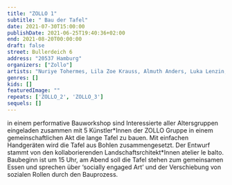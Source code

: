 ```yaml
---
title: "ZOLLO 1"
subtitle: " Bau der Tafel"
date: 2021-07-30T15:00:00
publishDate: 2021-06-25T19:40:36+02:00
end: 2021-08-20T00:00:00
draft: false
street: Bullerdeich 6
address: "20537 Hamburg"
organizers: ["Zollo"]
artists: "Nuriye Tohermes, Lila Zoe Krauss, Almuth Anders, Luka Lenzin, Jan Rasehorn, Leon Lechner. Daniel Möring"
genres: []
kids: []
featuredImage: ""
repeats: ['ZOLLO_2', 'ZOLLO_3']
sequels: []
---
```


in einem performative Bauworkshop sind Interessierte aller Altersgruppen eingeladen zusammen mit 5 Künstler\*Innen der ZOLLO Gruppe in einem gemeinschaftlichen Akt die lange Tafel zu bauen. Mit einfachen Handgeräten wird die Tafel aus Bohlen zusammengesetzt. Der Entwurf stammt von den kollaborierenden Landschaftsrchitekt\*Innen atelier le balto. Baubeginn ist um 15 Uhr, am Abend soll die Tafel stehen zum gemeinsamen Essen und sprechen über ‘socially engaged Art’ und der Verschiebung von sozialen Rollen durch den Bauprozess.